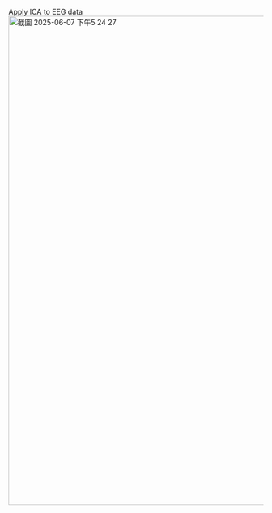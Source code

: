 Apply ICA to EEG data
<img width="964" alt="截圖 2025-06-07 下午5 24 27" src="https://github.com/user-attachments/assets/341cc247-47ce-4090-a9c3-f579e7b0a5c9" />
